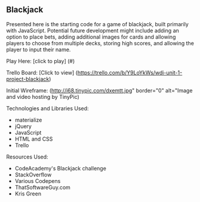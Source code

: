 ## Blackjack
Presented here is the starting code for a game of blackjack, built primarily with JavaScript. Potential future development might include adding an option to place bets, adding additional images for cards and allowing players to choose from multiple decks, storing high scores, and allowing the player to input their name. 

Play Here:
[click to play] (#)

Trello Board:
 [Click to view] (https://trello.com/b/Y9LoYkWs/wdi-unit-1-project-blackjack)

Initial Wireframe:
(http://i68.tinypic.com/dxemtt.jpg" border="0" alt="Image and video hosting by TinyPic)

Technologies and Libraries Used:
* materialize
* jQuery
* JavaScript
* HTML and CSS
* Trello


Resources Used:
* CodeAcademy's Blackjack challenge
* StackOverflow
* Various Codepens
* ThatSoftwareGuy.com
* Kris Green
